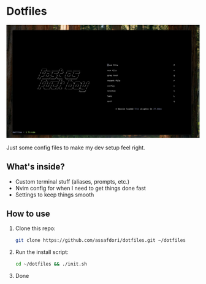 # Dotfiles

![asset](assets/assets.png)

Just some config files to make my dev setup feel right.

## What's inside?

- Custom terminal stuff (aliases, prompts, etc.)
- Nvim config for when I need to get things done fast
- Settings to keep things smooth

## How to use

1. Clone this repo:

   ```bash
   git clone https://github.com/assafdori/dotfiles.git ~/dotfiles
   ```

2. Run the install script:

   ```bash
   cd ~/dotfiles && ./init.sh
   ```

3. Done
